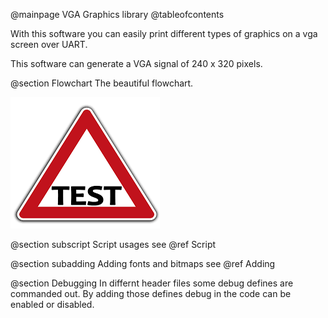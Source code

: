 @mainpage VGA Graphics library
@tableofcontents

With this software you can easily print different types of graphics on a vga screen over UART.   

This software can generate a VGA signal of 240 x 320 pixels.

@section Flowchart
The beautiful flowchart.  

![Flowchart](images/test.png)

@section subscript Script usages
see @ref Script

@section subadding Adding fonts and bitmaps
see @ref Adding

@section Debugging
In differnt header files some debug defines are commanded out. By adding those defines debug in the code can be enabled or disabled.

